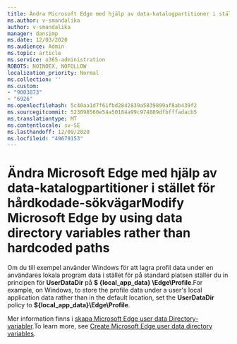 ```yaml
---
title: Ändra Microsoft Edge med hjälp av data-katalogpartitioner i stället för hårdkodade-sökvägar
ms.author: v-smandalika
author: v-smandalika
manager: dansimp
ms.date: 12/03/2020
ms.audience: Admin
ms.topic: article
ms.service: o365-administration
ROBOTS: NOINDEX, NOFOLLOW
localization_priority: Normal
ms.collection: ''
ms.custom:
- "9003873"
- "6926"
ms.openlocfilehash: 5c40aa1d7f61fbd2842839a5839899af8ab439f2
ms.sourcegitcommit: 523098560e54a50184a99c974809dfbfffadacb5
ms.translationtype: MT
ms.contentlocale: sv-SE
ms.lasthandoff: 12/09/2020
ms.locfileid: "49679153"
---
```

# <a name="modify-microsoft-edge-by-using-data-directory-variables-rather-than-hardcoded-paths"></a><span data-ttu-id="b8de5-102">Ändra Microsoft Edge med hjälp av data-katalogpartitioner i stället för hårdkodade-sökvägar</span><span class="sxs-lookup"><span data-stu-id="b8de5-102">Modify Microsoft Edge by using data directory variables rather than hardcoded paths</span></span>

<span data-ttu-id="b8de5-103">Om du till exempel använder Windows för att lagra profil data under en användares lokala program data i stället för på standard platsen ställer du in principen för **UserDataDir** på **$ {local_app_data} \Edge\Profile**.</span><span class="sxs-lookup"><span data-stu-id="b8de5-103">For example, on Windows, to store the profile data under a user's local application data rather than in the default location, set the **UserDataDir** policy to **${local_app_data}\Edge\Profile**.</span></span> 

<span data-ttu-id="b8de5-104">Mer information finns i [skapa Microsoft Edge user data Directory-variabler](https://docs.microsoft.com/deployedge/edge-learnmore-create-user-directory-vars).</span><span class="sxs-lookup"><span data-stu-id="b8de5-104">To learn more, see [Create Microsoft Edge user data directory variables](https://docs.microsoft.com/deployedge/edge-learnmore-create-user-directory-vars).</span></span>